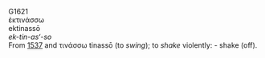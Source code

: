 G1621  
ἐκτινάσσω  
ektinassō  
*ek-tin-as‘-so*  
From [1537](g1537) and τινάσσω tinassō (to *swing*); to *shake*
violently: - shake (off).  
